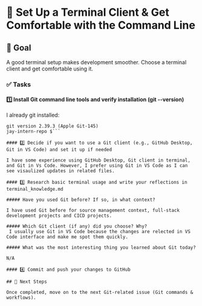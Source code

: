 # 📌 Set Up a Terminal Client & Get Comfortable with the Command Line

## 🎯 Goal

A good terminal setup makes development smoother. Choose a terminal client and get comfortable using it.

### ✅ Tasks

#### 1️⃣ Install Git command line tools and verify installation (git --version)

I already git installed:

````jay-intern-repo $ git --version
git version 2.39.3 (Apple Git-145)
jay-intern-repo $```

#### 2️⃣ Decide if you want to use a Git client (e.g., GitHub Desktop, Git in VS Code) and set it up if needed

I have some experience using GitHub Desktop, Git client in terminal, and Git in Vs Code. However, I prefer using Git in VS Code as I can see visaulized updates in related files.

#### 3️⃣ Research basic terminal usage and write your reflections in terminal_knowledge.md

##### Have you used Git before? If so, in what context?

I have used Git before for source management context, full-stack development projects and CICD projects.

##### Which Git client (if any) did you choose? Why?
 I usually use Git in VS Code because the changes are relected in VS Code interface and make me spot them quickly.

##### What was the most interesting thing you learned about Git today?

N/A

#### 4️⃣ Commit and push your changes to GitHub

## 🚀 Next Steps

Once completed, move on to the next Git-related issue (Git commands & workflows).
````

